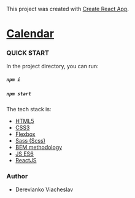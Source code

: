 This project was created with [Create React App](https://github.com/facebook/create-react-app).

# [Calendar](https://dereviankoviacheslav.github.io/calendar-web-app-on-react-and-rest-api/)

### QUICK START
In the project directory, you can run:

##### `npm i`
##### `npm start`

The tech stack is:
- [HTML5](https://en.wikipedia.org/wiki/HTML5)
- [CSS3](https://en.wikipedia.org/wiki/Cascading_Style_Sheets)
- [Flexbox](https://en.wikipedia.org/wiki/CSS_Flexible_Box_Layout)
- [Sass (Scss)](https://sass-lang.com/)
- [BEM methodology](https://en.bem.info/methodology/)
- [JS ES6](https://ru.wikipedia.org/wiki/ECMAScript)
- [ReactJS](https://reactjs.org/)

### Author
- Derevianko Viacheslav